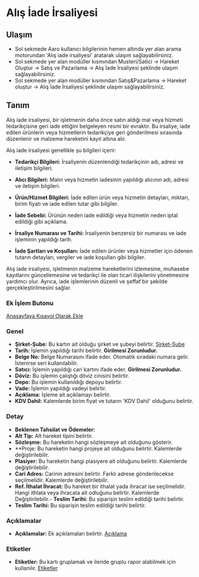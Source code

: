 
# Alış İade İrsaliyesi

## Ulaşım 

- Sol sekmede Aaro kullanıcı bilgilerinin hemen altında yer alan arama motorundan 'Alış iade irsaliyesi' aratarak ulaşım sağlayabilirsiniz.
- Sol sekmede yer alan modüller kısmından Musteri/Satici -> Hareket Oluştur -> Satış ve Pazarlama -> Alış İade İrsaliyesi şeklinde ulaşım sağlayabilirsiniz.
- Sol sekmede yer alan modüller kısmından Satış&Pazarlama -> Hareket oluştur -> Alış İade İrsaliyesi şeklinde ulaşım sağlayabilirsiniz.

## Tanım

Alış iade irsaliyesi, bir işletmenin daha önce satın aldığı mal veya hizmeti tedarikçisine geri iade ettiğini belgeleyen resmi bir evraktır. 
Bu irsaliye, iade edilen ürünlerin veya hizmetlerin tedarikçiye geri gönderilmesi sırasında düzenlenir ve malzeme hareketini kayıt altına alır.

Alış iade irsaliyesi genellikle şu bilgileri içerir:

- **Tedarikçi Bilgileri:** İrsaliyenin düzenlendiği tedarikçinin adı, adresi ve iletişim bilgileri.

- **Alıcı Bilgileri:** Malın veya hizmetin iadesinin yapıldığı alıcının adı, adresi ve iletişim bilgileri.

- **Ürün/Hizmet Bilgileri:** İade edilen ürün veya hizmetin detayları, miktarı, birim fiyatı ve iade edilen tutar gibi bilgiler.

- **İade Sebebi:** Ürünün neden iade edildiği veya hizmetin neden iptal edildiği gibi açıklama.

- **İrsaliye Numarası ve Tarihi:** İrsaliyenin benzersiz bir numarası ve iade işleminin yapıldığı tarih.

- **İade Şartları ve Koşulları:** İade edilen ürünler veya hizmetler için ödenen tutarın detayları, vergiler ve iade koşulları gibi bilgiler.

Alış iade irsaliyesi, işletmenin malzeme hareketlerini izlemesine, muhasebe kayıtlarını güncellemesine ve tedarikçi ile olan ticari ilişkilerini yönetmesine yardımcı olur. 
Ayrıca, iade işlemlerinin düzenli ve şeffaf bir şekilde gerçekleştirilmesini sağlar.

### Ek İşlem Butonu 

[Anasayfaya Kısayol Olarak Ekle](../TemelOzellikler/KisaYollaraEkleme.md)

### Genel 

- **Şirket-Şube:** Bu kartın ait olduğu şirket ve şubeyi belirtir. [Şirket-Şube](../TemelOzellikler/SirketSubeHareket.md)
- **Tarih:** İşlemin yapıldığı tarihi belirtir. **Girilmesi Zorunludur.**
- **Belge No:** Belge Numarasını ifade eder. Otomatik sıradaki numara gelir. İstenirse seri kullanılabilir.
- **Satıcı:** İşlemin yapıldığı cari kartını ifade eder. **Girilmesi Zorunludur.**
- **Döviz:** Bu işlemin çalıştığı döviz cinisini belirtir.
- **Depo:** Bu işlemin kullanıldığı depoyu belirtir.
- **Vade:** İşlemin yapıldığı vadeyi belirtir.
- **Açıklama:** İşleme ait açıklamayı belirtir.
- **KDV Dahil:** Kalemlerde birim fiyat ve tutarın 'KDV Dahil' olduğunu belirtir.

### Detay

- **Beklenen Tahsilat ve Ödemeler:**
- **Alt Tip:** Alt hareket tipini belirtir.
- **Sözleşme:** Bu hareketin hangi sözleşmeye ait olduğunu gösterir.
- **Proje: Bu hareketin hangi projeye ait olduğunu belirtir. Kalemlerde değiştirilebilir.
- **Plasiyer:** Bu hareketin hangi plasiyere ait olduğunu belirtir. Kalemlerde değiştirilebilir.
- **Cari Adres:** Carinin adresini belirtir. Farklı adrese gönderilecekse seçilmelidir. Kalemlerde değiştirilebilir.
- **Ref. İthalat İhracat:** Bu hareket bir ithalat yada ihracat ise seçilmelidir. Hangi ithlata veya ihracata ait odluğunu belirtir. Kalemlerde Değiştirilebilir.- **Teslim Tarihi:** Bu siparişin teslim edildiği tarihi belirtir.
- **Teslim Tarihi:** Bu siparişin teslim edildiği tarihi belirtir.

### Açıklamalar

- **Açıklamalar:** Ek açıklamaları belirtir. [Açıklama](../TemelOzellikler/Aciklama.md)

### Etiketler

- **Etiketler:** Bu kartı gruplamak ve ileride gruplu rapor alabilmek için kullanılır. [Etiketler](../TemelOzellikler/Etiketler.md)